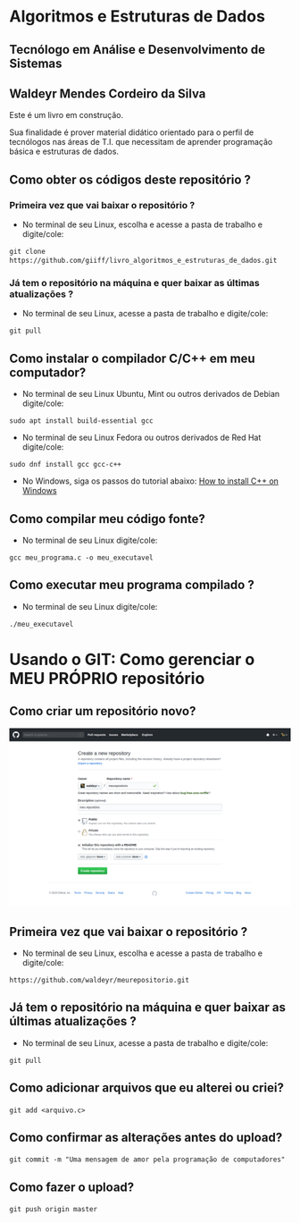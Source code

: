 # Algoritmos e Estruturas de Dados
## Tecnólogo em Análise e Desenvolvimento de Sistemas
## Waldeyr Mendes Cordeiro da Silva 

Este é um livro em construção. 

Sua finalidade é prover material didático orientado para o perfil de tecnólogos nas áreas de T.I. que necessitam de aprender programação básica e estruturas de dados.

## Como obter os códigos deste repositório ?

### Primeira vez que vai baixar o repositório ?

* No terminal de seu Linux, escolha e acesse a pasta de trabalho e digite/cole:
```console
git clone https://github.com/giiff/livro_algoritmos_e_estruturas_de_dados.git
```

### Já tem o repositório na máquina e quer baixar as últimas atualizações ?

* No terminal de seu Linux, acesse a pasta de trabalho e digite/cole:
```console
git pull
```

## Como instalar o compilador C/C++ em meu computador?

* No terminal de seu Linux Ubuntu, Mint ou outros derivados de Debian digite/cole:
```console
sudo apt install build-essential gcc
```

* No terminal de seu Linux Fedora ou outros derivados de Red Hat digite/cole:
```console
sudo dnf install gcc gcc-c++
```

* No Windows, siga os passos do tutorial abaixo:
[How to install C++ on Windows](https://preshing.com/20141108/how-to-install-the-latest-gcc-on-windows)


## Como compilar meu código fonte?
* No terminal de seu Linux digite/cole:
```console
gcc meu_programa.c -o meu_executavel
```

## Como executar meu programa compilado ?
* No terminal de seu Linux digite/cole:
```console
./meu_executavel
```

# Usando o GIT: Como gerenciar o MEU PRÓPRIO repositório

## Como criar um repositório novo?

![](https://github.com/giiff/algoritmos/blob/master/img/git01.png)

## Primeira vez que vai baixar o repositório ?

* No terminal de seu Linux, escolha e acesse a pasta de trabalho e digite/cole:
```console
https://github.com/waldeyr/meurepositorio.git
```

## Já tem o repositório na máquina e quer baixar as últimas atualizações ?

* No terminal de seu Linux, acesse a pasta de trabalho e digite/cole:
```console
git pull
```

## Como adicionar arquivos que eu alterei ou criei?

`git add <arquivo.c>`

## Como confirmar as alterações antes do upload?

`git commit -m "Uma mensagem de amor pela programação de computadores"`

## Como fazer o upload?

`git push origin master`
